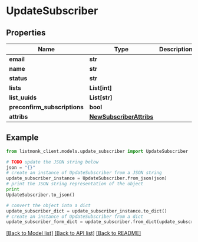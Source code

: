# UpdateSubscriber


## Properties
Name | Type | Description | Notes
------------ | ------------- | ------------- | -------------
**email** | **str** |  | [optional] 
**name** | **str** |  | [optional] 
**status** | **str** |  | [optional] 
**lists** | **List[int]** |  | [optional] 
**list_uuids** | **List[str]** |  | [optional] 
**preconfirm_subscriptions** | **bool** |  | [optional] 
**attribs** | [**NewSubscriberAttribs**](NewSubscriberAttribs.md) |  | [optional] 

## Example

```python
from listmonk_client.models.update_subscriber import UpdateSubscriber

# TODO update the JSON string below
json = "{}"
# create an instance of UpdateSubscriber from a JSON string
update_subscriber_instance = UpdateSubscriber.from_json(json)
# print the JSON string representation of the object
print
UpdateSubscriber.to_json()

# convert the object into a dict
update_subscriber_dict = update_subscriber_instance.to_dict()
# create an instance of UpdateSubscriber from a dict
update_subscriber_form_dict = update_subscriber.from_dict(update_subscriber_dict)
```
[[Back to Model list]](../README.md#documentation-for-models) [[Back to API list]](../README.md#documentation-for-api-endpoints) [[Back to README]](../README.md)


